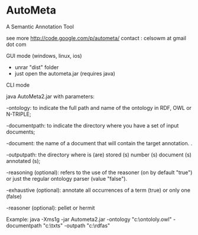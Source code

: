 AutoMeta
========

A Semantic Annotation Tool

see more http://code.google.com/p/autometa/
contact : celsowm at gmail dot com

GUI mode (windows, linux, ios)

- unrar "dist" folder
- just open the autometa.jar (requires java)


CLI mode

java AutoMeta2.jar with parameters:

-ontology: to indicate the full path and name of the ontology in RDF, OWL or N-TRIPLE;

-documentpath: to indicate the directory where you have a set of input documents;

-document: the name of a document that will contain the target annotation. .

-outputpath: the directory where is (are) stored (s) number (s) document (s) annotated (s);

-reasoning (optional): refers to the use of the reasoner (on by default "true") or just the regular ontology parser (value "false").

-exhaustive (optional): annotate all occurrences of a term (true) or only one (false)

-reasoner (optional): pellet or hermit

Example: java -Xms1g -jar Autometa2.jar -ontology "c:\ontololy.owl" -documentpath "c:\txts" -outpath "c:\rdfas" 
